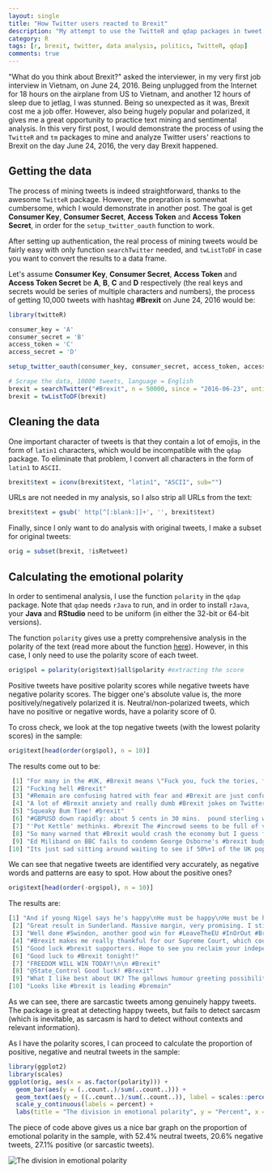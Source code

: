```yaml
---
layout: single
title: "How Twitter users reacted to Brexit"
description: "My attempt to use the TwitteR and qdap packages in tweet analysis"
category: R
tags: [r, brexit, twitter, data analysis, politics, TwitteR, qdap]
comments: true
---
```


"What do you think about Brexit?" asked the interviewer, in my very first job interview in Vietnam, on June 24, 2016. Being unplugged from the Internet for 18 hours on the airplane from US to Vietnam, and another 12 hours of sleep due to jetlag, I was stunned. Being so unexpected as it was, Brexit cost me a job offer. However, also being hugely popular and polarized, it gives me a great opportunity to practice text mining and sentimental analysis. In this very first post, I would demonstrate the process of using the `TwitteR` and `tm` packages to mine and analyze Twitter users' reactions to Brexit on the day June 24, 2016, the very day Brexit happened.

## Getting the data

The process of mining tweets is indeed straightforward, thanks to the awesome `TwitteR` package. However, the prepration is somewhat cumbersome, which I would demonstrate in another post. The goal is get **Consumer Key**, **Consumer Secret**, **Access Token** and **Access Token Secret**, in order for the `setup_twitter_oauth` function to work. 

After setting up authentication, the real process of mining tweets would be fairly easy with only function `searchTwitter` needed, and `twListToDF` in case you want to convert the results to a data frame. 

Let's assume **Consumer Key**, **Consumer Secret**, **Access Token** and **Access Token Secret** be **A**, **B**, **C** and **D** respectively (the real keys and secrets would be series of multiple characters and numbers), the process of getting 10,000 tweets with hashtag **#Brexit** on June 24, 2016 would be:

```r
library(twitteR)

consumer_key = 'A'
consumer_secret = 'B'
access_token = 'C'
access_secret = 'D'

setup_twitter_oauth(consumer_key, consumer_secret, access_token, access_secret)

# Scrape the data, 10000 tweets, language = English
brexit = searchTwitter("#Brexit", n = 50000, since = "2016-06-23", until = "2016-06-24", lang = "en")
brexit = twListToDF(brexit)
```

## Cleaning the data

One important character of tweets is that they contain a lot of emojis, in the form of `latin1` characters, which would be incompatible with the `qdap` package. To eliminate that problem, I convert all characters in the form of `latin1` to `ASCII`.

```r
brexit$text = iconv(brexit$text, "latin1", "ASCII", sub="")
```

URLs are not needed in my analysis, so I also strip all URLs from the text:

```r
brexit$text = gsub(' http[^[:blank:]]+', '', brexit$text)
```

Finally, since I only want to do analysis with original tweets, I make a subset for original tweets:

```r
orig = subset(brexit, !isRetweet)
```

## Calculating the emotional polarity

In order to sentimenal analysis, I use the function `polarity` in the `qdap` package. Note that `qdap` needs `rJava` to run, and in order to install `rJava`, your **Java** and **RStudio** need to be uniform (in either the 32-bit or 64-bit versions). 

The function `polarity` gives use a pretty comprehensive analysis in the polarity of the text (read more about the function [here](http://finzi.psych.upenn.edu/library/qdap/html/polarity.html)). However, in this case, I only need to use the polarity score of each tweet. 

```r
orig$pol = polarity(orig$text)$all$polarity #extracting the score
```

Positive tweets have positive polarity scores while negative tweets have negative polarity scores. The bigger one's absolute value is, the more positively/negatively polarized it is. Neutral/non-polarized tweets, which have no positive or negative words, have a polarity score of 0. 

To cross check, we look at the top negative tweets (with the lowest polarity scores) in the sample:

```r
orig$text[head(order(org$pol), n = 10)]
```

The results come out to be:

```r
 [1] "For many in the #UK, #Brexit means \"Fuck you, fuck the tories, fuck Cameron, fuck the power, fuck everything\". Sad, but true."         
 [2] "Fucking hell #Brexit"                                                                                                                    
 [3] "#Remain are confusing hatred with fear and #Brexit are just confused #EUreferendum #EUref"                                               
 [4] "A lot of #Brexit anxiety and really dumb #Brexit jokes on Twitter tonight.  Time to take a break."                                       
 [5] "Squeaky Bum Time! #brexit"                                                                                                               
 [6] "#GBPUSD down rapidly: about 5 cents in 30 mins.  pound sterling weakening. Very volatile movements. #Brexit #EUref"                      
 [7] "'Pot Kettle' methinks. #brexit The #incrowd seems to be full of vulgar insults allegations and hatred. https://t.co/eUhkVblYQ6"          
 [8] "So many warned that #Brexit would crash the economy but I guess fear of those bloody immigrants trumps everything. #thepoundfalls #EUref"
 [9] "Ed Miliband on BBC fails to condemn George Osborne's #brexit budget threat."                                                             
[10] "Its just sad sitting around waiting to see if 50%+1 of the UK population is really, really stupid. #Brexit #Remain"    
```

We can see that negative tweets are identified very accurately, as negative words and patterns are easy to spot. How about the positive ones?

```r
orig$text[head(order(-org$pol), n = 10)]
```

The results are:

```r
[1] "And if young Nigel says he's happy\nHe must be happy\nHe must be happy\nHe must be happy in his work\n\n#Brexit"
 [2] "Great result in Sunderland. Massive margin, very promising. I still have hope #EUref #Brexit"                   
 [3] "Well done #Swindon, another good win for #LeaveTheEU #InOrOut #Brexit"                                          
 [4] "#Brexit makes me really thankful for our Supreme Court, which could just go \"haha. No.\""                      
 [5] "Good luck #brexit supporters. Hope to see you reclaim your independence."                                       
 [6] "Good luck to #Brexit tonight!"                                                                                  
 [7] "FREEDOM WILL WIN TODAY!\n\n #Brexit"                                                                            
 [8] "@State_Control Good luck! #Brexit"                                                                              
 [9] "What I like best about UK? The gallows humour greeting possibility of #Brexit."                                 
[10] "Looks like #brexit is leading #bremain"                                                                         
```

As we can see, there are sarcastic tweets among genuinely happy tweets. The package is great at detecting happy tweets, but fails to detect sarcasm (which is inevitable, as sarcasm is hard to detect without contexts and relevant information).

As I have the polarity scores, I can proceed to calculate the proportion of positive, negative and neutral tweets in the sample:

```r
library(ggplot2)
library(scales)
ggplot(orig, aes(x = as.factor(polarity))) +
  geom_bar(aes(y = (..count..)/sum(..count..))) +
  geom_text(aes(y = ((..count..)/sum(..count..)), label = scales::percent((..count..)/sum(..count..))), stat = "count", vjust = -0.25) +
  scale_y_continuous(labels = percent) +
  labs(title = "The division in emotional polarity", y = "Percent", x = "Polarity")
```

The piece of code above gives us a nice bar graph on the proportion of emotional polarity in the sample, with 52.4% neutral tweets, 20.6% negative tweets, 27.1% positive (or sarcastic tweets).

![The division in emotional polarity](/images/Brexit-orig-pol.jpg)
